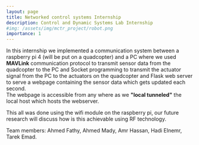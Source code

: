 ```yaml
---
layout: page
title: Networked control systems Internship
description: Control and Dynamic Systems Lab Internship
#img: /assets/img/mctr_project/robot.png
importance: 1
---
```

In this internship we implemented a communication system between 
a raspberry pi 4 (will be put on a quadcopter) and a PC where we 
used **MAVLink** communication protocol to transmit sensor data from 
the quadcopter to the PC and Socket programming to transmit
the actuator signal from the PC to the actuators on the quadcopter
and Flask web server to serve a webpage containing the sensor data 
which gets updated each second.  
The webpage is accessible from any where
as we **"local tunneled"** the local host which hosts the webserver. 
 
This all was done using the wifi module on the raspberry pi, our future
research will discuss how is this achievable using RF technology.

Team members: Ahmed Fathy, Ahmed Mady, Amr Hassan, Hadi Elnemr, Tarek Emad.

